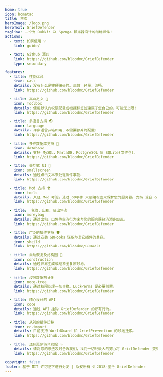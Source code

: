 ```yaml
---
home: true
icon: hometag
title: 主页
heroImage: /logo.png
heroText: GriefDefender
tagline: 一个为 Bukkit 及 Sponge 服务器设计的领地插件!
actions:
  - text: 如何使用 💡
    link: guide/

  - text: Github 源码
    link: https://github.com/bloodmc/GriefDefender
    type: secondary

features:
  - title: 性能优异
    icon: FAST
    details: 没有什么是被硬编码的。高效，轻量，流畅。
    link: https://github.com/bloodmc/GriefDefender

  - title: 高自定义 🧰
    icon: Toolbox
    details: 使用默认的权限配置或根据标签创建属于您自己的，可能无上限!
    link: https://github.com/bloodmc/GriefDefender

  - title: 多语言支持 🌏
    icon: language
    details: 许多语言开箱即用，不需要额外的配置!
    link: https://github.com/bloodmc/GriefDefender

  - title: 多种数据库支持 📇
    icon: database
    details: 支持 MySQL，MariaDB，PostgreSQL 及 SQLite(文件型)。
    link: https://github.com/bloodmc/GriefDefender

  - title: 交互式 UI 📱
    icon: smallscreen
    details: 通过点击文本来处理插件事物。
    link: https://github.com/bloodmc/GriefDefender

  - title: Mod 支持 🛠
    icon: tools
    details: 久经 Mod 考验，通过 GD事件 来创建标签来保护您的服务器。支持 混合 & Sponge 端。
    link: https://github.com/bloodmc/GriefDefender

  - title:  税收，出租，及出售💰
    icon: moneybag
    details: 通过出租，出售等经济行为来为您的服务器经济添砖加瓦。
    link: https://github.com/bloodmc/GriefDefender

  - title: 广泛的插件支持 🛡
    details: 通过安装 GDHooks 谋取与其它插件的兼容。
    icon: sheild
    link: https://github.com/bloodmc/GDHooks

  - title: 自动恢复及结构图 🔄
    icon: construction
    details: 通过世界生成或结构图复原领地。
    link: https://github.com/bloodmc/GriefDefender
    
  - title: 权限数据节点化
    icon: node-tree
    details: 通过权限处理一切事物。LuckPerms 是必要前置。
    link: https://github.com/bloodmc/GriefDefender

  - title: 精心设计的 API
    icon: code
    details: 通过 API 挂钩 GriefDefender 的所有行为。
    link: https://github.com/bloodmc/GriefDefender

  - title: 从别的插件迁移
    icon: cc-import
    details: 目前支持 WorldGuard 和 GriefPrevention 的领地迁移。
    link: https://github.com/bloodmc/GriefDefender

  - title: 还有更多待你发掘 ✨
    details: 请将您的想法及时告诉我们，我们一切尽最大的努力将 GriefDefender 变得更好。
    link: https://github.com/bloodmc/GriefDefender

copyright: false
footer: 基于 MIT 许可证下进行分发 | 版权所有 © 2018-至今 GriefDefender
---
```

